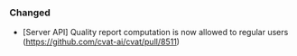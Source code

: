 ### Changed

- \[Server API\] Quality report computation is now allowed to regular users
  (<https://github.com/cvat-ai/cvat/pull/8511>)
